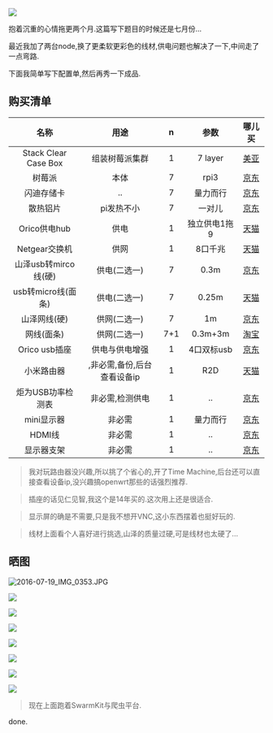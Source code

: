 ![](https://o4dyfn0ef.qnssl.com/image/2016-09-29-Screen%20Shot%202016-09-29%20at%2012.24.00.png?imageView2/2/h/400) 

抱着沉重的心情拖更两个月.这篇写下题目的时候还是七月份... 

最近我加了两台node,换了更柔软更彩色的线材,供电问题也解决了一下,中间走了一点弯路. 

下面我简单写下配置单,然后再秀一下成品. 

## 购买清单 

|  名称 |   用途 | n  | 参数 | 哪儿买 |
| :-----: |:--------:| :-----:|:--------:| :-----:|
| Stack Clear Case Box  | 组装树莓派集群 | 1 | 7 layer | [美亚](https://www.amazon.com/dp/B01D916RNK?tag=55haitao92099-20) |
|  树莓派 | 本体 | 7   | rpi3 |  [京东](https://item.jd.com/1646034971.html)  |
|  闪迪存储卡 | .. | 7  | 量力而行 |  [京东](https://item.jd.com/1875992.html)  |
|  散热铝片 | pi发热不小 | 7  | 一对儿 |  [京东](https://item.jd.com/1658787086.html)  |
|  Orico供电hub |  供电 | 1  | 独立供电1拖9 | [天猫](https://detail.tmall.com/item.htm?id=36946468199)  |
|  Netgear交换机 |  供网 | 1  | 8口千兆 | [天猫](https://detail.tmall.com/item.htm?id=15969953775) |
|  山泽usb转mirco线(硬) |  供电(二选一) | 7  | 0.3m |  [京东](https://item.jd.com/922605.html) |
|  usb转micro线(面条)|  供电(二选一) | 7  |0.25m |  [天猫](https://detail.tmall.com/item.htm?id=40431837508)  |
|  山泽网线(硬) |  供网(二选一) | 7  | 1m |  [京东](https://item.jd.com/1342012.html) |
|  网线(面条) |  供网(二选一) | 7+1  | 0.3m+3m |  [淘宝](https://item.taobao.com/item.htm?id=524834724330)  |
|  Orico usb插座 |  供电与供电增强 | 1 | 4口双标usb |  [京东](https://item.jd.com/1204035.html)  |
|  小米路由器 | ,非必需,备份,后台查看设备ip | 1  | R2D |  [天猫](https://detail.tmall.com/item.htm?id=520022432667)  |
| 炬为USB功率检测表 | 非必需,检测供电 | 1 | .. |  [京东](https://item.jd.com/10181415101.html)  |
|  mini显示器 |  非必需 | 1  | 量力而行 |  [京东](https://item.jd.com/1677218256.html)  |
|  HDMI线 | 非必需 | 1 | .. | [京东](https://item.jd.com/2238360.html) |
| 显示器支架 | 非必需 | 1  | .. | [京东](https://item.jd.com/1696644500.html)  |

> 我对玩路由器没兴趣,所以挑了个省心的,开了Time Machine,后台还可以直接查看设备ip,没兴趣搞openwrt那些的话强烈推荐. 

> 插座的话见仁见智,我这个是14年买的.这次用上还是很适合.  

> 显示屏的确是不需要,只是我不想开VNC,这小东西摆着也挺好玩的. 

> 线材上面看个人喜好进行挑选,山泽的质量过硬,可是线材也太硬了... 

## 晒图 

![2016-07-19_IMG_0353.JPG](https://o4dyfn0ef.qnssl.com/image/2016-07-19_IMG_0353.JPG?imageView2/2/h/400) 

![](https://o4dyfn0ef.qnssl.com/image/2016-10-04-IMG_0647.JPG?imageView2/2/h/400) 

![](https://o4dyfn0ef.qnssl.com/image/2016-10-04-IMG_0643.JPG?imageView2/2/h/400) 

![](https://o4dyfn0ef.qnssl.com/image/2016-10-04-IMG_0645.JPG?imageView2/2/h/400) 

![](https://o4dyfn0ef.qnssl.com/image/2016-10-04-IMG_0644.JPG?imageView2/2/h/400) 

![](https://o4dyfn0ef.qnssl.com/image/2016-10-04-IMG_0648.JPG?imageView2/2/h/400) 

![](https://o4dyfn0ef.qnssl.com/image/2016-10-04-IMG_0649.JPG?imageView2/2/h/400) 

![](https://o4dyfn0ef.qnssl.com/image/2016-10-04-IMG_0650.JPG?imageView2/2/h/400) 

> 现在上面跑着SwarmKit与爬虫平台. 

done. 